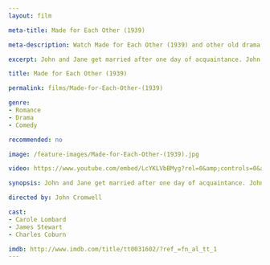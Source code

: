 ```yaml
---
layout: film

meta-title: Made for Each Other (1939)

meta-description: Watch Made for Each Other (1939) and other old drama movies at La Filmothèque.

excerpt: John and Jane get married after one day of acquaintance. John's mother disapproves of the marriage. The couple struggles to get through their first year of marriage, tormented by money problems and by sickness. Nevertheless, their love never falters.

title: Made for Each Other (1939)

permalink: films/Made-for-Each-Other-(1939)

genre:
- Romance
- Drama
- Comedy

recommended: no

image: /feature-images/Made-for-Each-Other-(1939).jpg

video: https://www.youtube.com/embed/LcYKLVbBMyg?rel=0&amp;controls=0&amp;showinfo=0

synopsis: John and Jane get married after one day of acquaintance. John's mother disapproves of the marriage. The couple struggles to get through their first year of marriage, tormented by money problems and by sickness. Nevertheless, their love never falters.

directed by: John Cromwell

cast:
- Carole Lombard
- James Stewart
- Charles Coburn

imdb: http://www.imdb.com/title/tt0031602/?ref_=fn_al_tt_1
---
```


